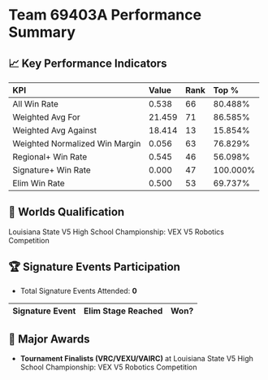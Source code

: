 # Team 69403A Performance Summary

## 📈 Key Performance Indicators
| KPI | Value | Rank | Top % |
|:---|:---|:---|:---|
| All Win Rate | 0.538 | 66 | 80.488% |
| Weighted Avg For | 21.459 | 71 | 86.585% |
| Weighted Avg Against | 18.414 | 13 | 15.854% |
| Weighted Normalized Win Margin | 0.056 | 63 | 76.829% |
| Regional+ Win Rate | 0.545 | 46 | 56.098% |
| Signature+ Win Rate | 0.000 | 47 | 100.000% |
| Elim Win Rate | 0.500 | 53 | 69.737% |


## 🎯 Worlds Qualification
Louisiana State V5 High School Championship: VEX V5 Robotics Competition

## 🏆 Signature Events Participation
- Total Signature Events Attended: **0**

| Signature Event | Elim Stage Reached | Won? |
|:----------------|:-------------------|:----|


## 🥇 Major Awards
- **Tournament Finalists (VRC/VEXU/VAIRC)** at Louisiana State V5 High School Championship: VEX V5 Robotics Competition

